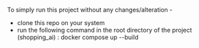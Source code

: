 To simply run this project without any changes/alteration -
  - clone this repo on your system
  - run the following command in the root directory of the project (shopping_ai) : docker compose up --build
